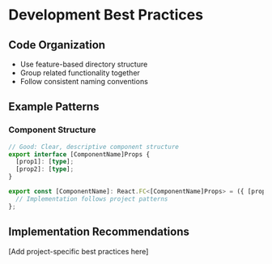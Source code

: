 # Development Best Practices

## Code Organization
- Use feature-based directory structure
- Group related functionality together
- Follow consistent naming conventions

## Example Patterns

### Component Structure
```typescript
// Good: Clear, descriptive component structure
export interface [ComponentName]Props {
  [prop1]: [type];
  [prop2]: [type];
}

export const [ComponentName]: React.FC<[ComponentName]Props> = ({ [prop1], [prop2] }) => {
  // Implementation follows project patterns
};
```

## Implementation Recommendations

[Add project-specific best practices here]